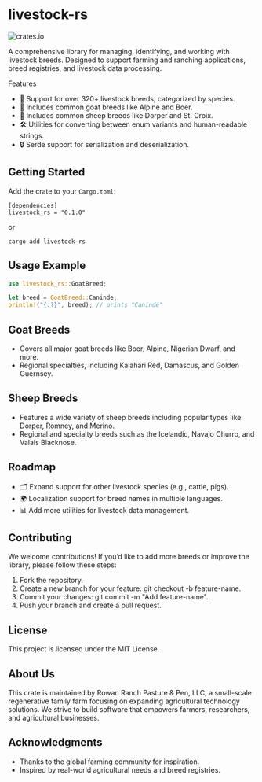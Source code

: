 # livestock-rs

![crates.io](https://img.shields.io/crates/v/livestock-rs.svg)

A comprehensive library for managing, identifying, and working with livestock breeds. Designed to support farming and ranching applications, breed registries, and livestock data processing.

Features
 - 🌱 Support for over 320+ livestock breeds, categorized by species.
 - 🐐 Includes common goat breeds like Alpine and Boer.
 - 🐑 Includes common sheep breeds like Dorper and St. Croix.
 - 🛠️ Utilities for converting between enum variants and human-readable strings.
 - 🔒 Serde support for serialization and deserialization.

## Getting Started
Add the crate to your `Cargo.toml`:

```
[dependencies]
livestock_rs = "0.1.0"
```

or 

```
cargo add livestock-rs
```

## Usage Example
``` rust
use livestock_rs::GoatBreed;

let breed = GoatBreed::Caninde;
println!("{:?}", breed); // prints "Canindé"
```

## Goat Breeds
 - Covers all major goat breeds like Boer, Alpine, Nigerian Dwarf, and more.
 - Regional specialties, including Kalahari Red, Damascus, and Golden Guernsey.

## Sheep Breeds
- Features a wide variety of sheep breeds including popular types like Dorper, Romney, and Merino.
- Regional and specialty breeds such as the Icelandic, Navajo Churro, and Valais Blacknose.

## Roadmap
 - 🗂️ Expand support for other livestock species (e.g., cattle, pigs).
 - 🌍 Localization support for breed names in multiple languages.
 - 📊 Add more utilities for livestock data management.

## Contributing
We welcome contributions! If you’d like to add more breeds or improve the library, please follow these steps:
1.	Fork the repository.
2.	Create a new branch for your feature: git checkout -b feature-name.
3.	Commit your changes: git commit -m "Add feature-name".
4.	Push your branch and create a pull request.

## License
This project is licensed under the MIT License.

## About Us
This crate is maintained by Rowan Ranch Pasture & Pen, LLC, a small-scale regenerative family farm focusing on expanding agricultural technology solutions. We strive to build software that empowers farmers, researchers, and agricultural businesses.

## Acknowledgments
 - Thanks to the global farming community for inspiration.
 - Inspired by real-world agricultural needs and breed registries.
